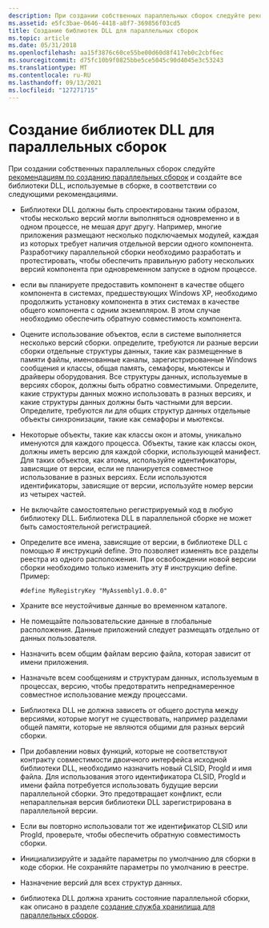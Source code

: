 ```yaml
---
description: При создании собственных параллельных сборок следуйте рекомендациям по созданию параллельных сборок.
ms.assetid: e5fc3bae-0646-4418-a8f7-369856f03cd5
title: Создание библиотек DLL для параллельных сборок
ms.topic: article
ms.date: 05/31/2018
ms.openlocfilehash: aa15f3876c60ce55be00d60d8f417eb0c2cbf6ec
ms.sourcegitcommit: d75fc10b9f0825bbe5ce5045c90d4045e3c53243
ms.translationtype: MT
ms.contentlocale: ru-RU
ms.lasthandoff: 09/13/2021
ms.locfileid: "127271715"
---
```

# <a name="authoring-dlls-for-side-by-side-assemblies"></a>Создание библиотек DLL для параллельных сборок

При создании собственных параллельных сборок следуйте [рекомендациям по созданию параллельных сборок](guidelines-for-creating-side-by-side-assemblies.md) и создайте все библиотеки DLL, используемые в сборке, в соответствии со следующими рекомендациями.

-   Библиотеки DLL должны быть спроектированы таким образом, чтобы несколько версий могли выполняться одновременно и в одном процессе, не мешая друг другу. Например, многие приложения размещают несколько подключаемых модулей, каждая из которых требует наличия отдельной версии одного компонента. Разработчику параллельной сборки необходимо разработать и протестировать, чтобы обеспечить правильную работу нескольких версий компонента при одновременном запуске в одном процессе.

-   если вы планируете предоставить компонент в качестве общего компонента в системах, предшествующих Windows XP, необходимо продолжить установку компонента в этих системах в качестве общего компонента с одним экземпляром. В этом случае необходимо обеспечить обратную совместимость компонента.

-   Оцените использование объектов, если в системе выполняется несколько версий сборки. определите, требуются ли разные версии сборки отдельные структуры данных, такие как размещенные в памяти файлы, именованные каналы, зарегистрированные Windows сообщения и классы, общая память, семафоры, мьютексы и драйверы оборудования. Все структуры данных, используемые в версиях сборок, должны быть обратно совместимыми. Определите, какие структуры данных можно использовать в разных версиях, и какие структуры данных должны быть частными для версии. Определите, требуются ли для общих структур данных отдельные объекты синхронизации, такие как семафоры и мьютексы.

-   Некоторые объекты, такие как классы окон и атомы, уникально именуются для каждого процесса. Объекты, такие как классы окон, должны иметь версию для каждой сборки, использующей манифест. Для таких объектов, как атомы, используйте идентификаторы, зависящие от версии, если не планируется совместное использование в разных версиях. Если используются идентификаторы, зависящие от версии, используйте номер версии из четырех частей.

-   Не включайте самостоятельно регистрируемый код в любую библиотеку DLL. Библиотека DLL в параллельной сборке не может быть самостоятельной регистрацией.

-   Определите все имена, зависящие от версии, в библиотеке DLL с помощью \# инструкций define. Это позволяет изменять все разделы реестра из одного расположения. При освобождении новой версии сборки необходимо только изменить эту \# инструкцию define. Пример:

    `#define MyRegistryKey "MyAssembly1.0.0.0"`

-   Храните все неустойчивые данные во временном каталоге.

-   Не помещайте пользовательские данные в глобальные расположения. Данные приложений следует размещать отдельно от данных пользователя.

-   Назначить всем общим файлам версию файла, которая зависит от имени приложения.

-   Назначьте всем сообщениям и структурам данных, используемым в процессах, версию, чтобы предотвратить непреднамеренное совместное использование между процессами.

-   Библиотека DLL не должна зависеть от общего доступа между версиями, которые могут не существовать, например разделами общей памяти, которые не являются общими для разных версий сборки.

-   При добавлении новых функций, которые не соответствуют контракту совместимости двоичного интерфейса исходной библиотеки DLL, необходимо назначить новый CLSID, ProgId и имя файла. Для использования этого идентификатора CLSID, ProgId и имени файла потребуется использовать будущие версии параллельной сборки. Это предотвращает конфликт, если непараллельная версия библиотеки DLL зарегистрирована в параллельной версии.

-   Если вы повторно использовали тот же идентификатор CLSID или ProgId, проверьте, чтобы обеспечить обратную совместимость сборки.

-   Инициализируйте и задайте параметры по умолчанию для сборки в коде сборки. Не сохраняйте параметры по умолчанию в реестре.

-   Назначение версий для всех структур данных.

-   библиотека DLL должна хранить состояние параллельной сборки, как описано в разделе [создание служба хранилища для параллельных сборок](authoring-state-storage-for-side-by-side-assemblies.md).

 

 



